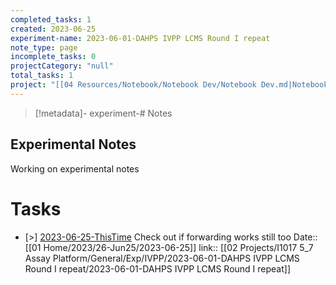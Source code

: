 ```yaml
---
completed_tasks: 1
created: 2023-06-25
experiment-name: 2023-06-01-DAHPS IVPP LCMS Round I repeat
note_type: page
incomplete_tasks: 0
projectCategory: "null"
total_tasks: 1
project: "[[04 Resources/Notebook/Notebook Dev/Notebook Dev.md|Notebook Dev]]"
---
```

>[!metadata]-
> experiment-# Notes
## Experimental Notes
Working on experimental notes


# Tasks
- [>] [2023-06-25-ThisTime](01%20Home/2023/26-Jun25/2023-06-25-ThisTime.md) Check out if forwarding works still too
Date:: [[01 Home/2023/26-Jun25/2023-06-25]]
link:: [[02 Projects/I1017 5_7 Assay Platform/General/Exp/IVPP/2023-06-01-DAHPS IVPP LCMS Round I repeat/2023-06-01-DAHPS IVPP LCMS Round I repeat]]